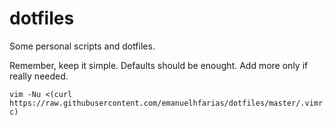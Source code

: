dotfiles
========
Some personal scripts and dotfiles.   

Remember, keep it simple. Defaults should be enought. Add more only if really needed.   

`vim -Nu <(curl https://raw.githubusercontent.com/emanuelhfarias/dotfiles/master/.vimrc)`
